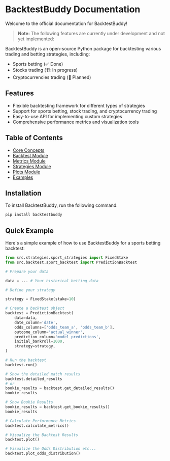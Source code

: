 # BacktestBuddy Documentation

Welcome to the official documentation for BacktestBuddy!

> **Note:** The following features are currently under development and not yet implemented:

BacktestBuddy is an open-source Python package for backtesting various trading and betting strategies, including:

- Sports betting (✅ Done)
- Stocks trading (🏗️ In progress)
- Cryptocurrencies trading (🔮 Planned)

## Features

- Flexible backtesting framework for different types of strategies
- Support for sports betting, stock trading, and cryptocurrency trading
- Easy-to-use API for implementing custom strategies
- Comprehensive performance metrics and visualization tools

## Table of Contents

- [Core Concepts](core-concepts.md)
- [Backtest Module](backtest-module.md)
- [Metrics Module](metrics-module.md)
- [Strategies Module](strategies-module.md)
- [Plots Module](plots-module.md)
- [Examples](examples.md)

## Installation

To install BacktestBuddy, run the following command:

```bash
pip install backtestbuddy
```

## Quick Example

Here's a simple example of how to use BacktestBuddy for a sports betting backtest:

```python
from src.strategies.sport_strategies import FixedStake
from src.backtest.sport_backtest import PredictionBacktest

# Prepare your data

data = ... # Your historical betting data

# Define your strategy

strategy = FixedStake(stake=10)

# Create a backtest object
backtest = PredictionBacktest(
    data=data,
    date_column='date',
    odds_columns=['odds_team_a', 'odds_team_b'],
    outcome_column='actual_winner',
    prediction_column='model_predictions',
    initial_bankroll=1000,
    strategy=strategy,
)

# Run the backtest
backtest.run()

# Show the detailed match results
backtest.detailed_results
# or
bookie_results = backtest.get_detailed_results()
bookie_results

# Show Bookie Results
bookie_results = backtest.get_bookie_results()
bookie_results

# Calculate Performance Metrics
backtest.calculate_metrics()

# Visualize the Backtest Results
backtest.plot()

# Visualize the Odds Distribution etc...
backtest.plot_odds_distribution()

```

